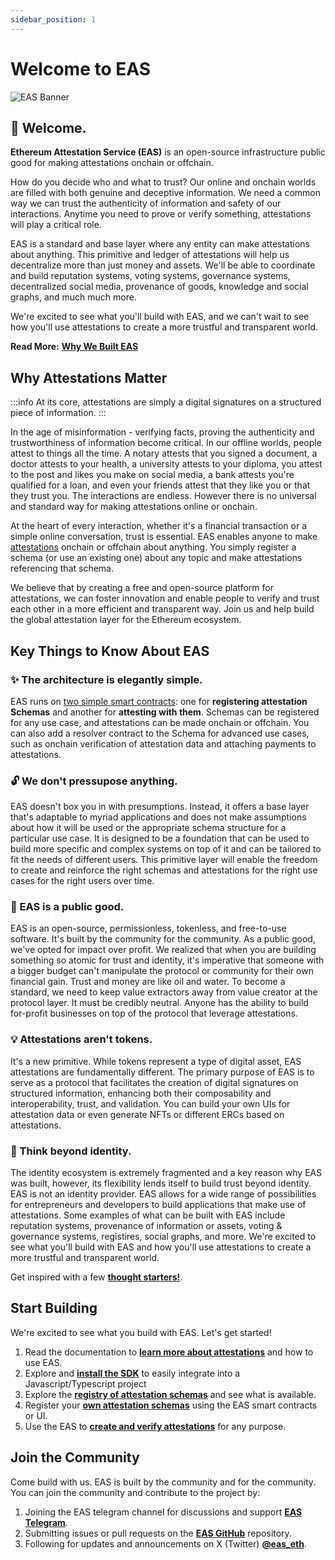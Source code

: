 ```yaml
---
sidebar_position: 1
---
```

# Welcome to EAS 
![EAS Banner](/img/eas-twitter-banner-v2.png)

## 👋 Welcome.
**Ethereum Attestation Service (EAS)** is an open-source infrastructure public good for making attestations onchain or offchain. 

How do you decide who and what to trust? Our online and onchain worlds are filled with both genuine and deceptive information. We need a common way we can trust the authenticity of information and safety of our interactions. Anytime you need to prove or verify something, attestations will play a critical role. 

EAS is a standard and base layer where any entity can make attestations about anything. This primitive and ledger of attestations will help us decentralize more than just money and assets. We'll be able to coordinate and build reputation systems, voting systems, governance systems, decentralized social media, provenance of goods, knowledge and social graphs, and much much more. 

We're excited to see what you'll build with EAS, and we can't wait to see how you'll use attestations to create a more trustful and transparent world. 

**Read More:** [**Why We Built EAS**](/docs/purpose/eas-purpose.md)

## Why Attestations Matter
:::info
At its core, attestations are simply a digital signatures on a structured piece of information.
:::

In the age of misinformation - verifying facts, proving the authenticity and trustworthiness of information become critical. In our offline worlds, people attest to things all the time. A notary attests that you signed a document, a doctor attests to your health, a university attests to your diploma, you attest to the post and likes you make on social media, a bank attests you're qualified for a loan, and even your friends attest that they like you or that they trust you. The interactions are endless. However there is no universal and standard way for making attestations online or onchain.

At the heart of every interaction, whether it's a financial transaction or a simple online conversation, trust is essential. EAS enables anyone to make [attestations](/docs/core--concepts/attestations) onchain or offchain about anything. You simply register a schema (or use an existing one) about any topic and make attestations referencing that schema. 

We believe that by creating a free and open-source platform for attestations, we can foster innovation and enable people to verify and trust each other in a more efficient and transparent way. Join us and help build the global attestation layer for the Ethereum ecosystem.

## Key Things to Know About EAS
### ✨ The architecture is elegantly simple.
EAS runs on [two simple smart contracts](https://docs.attest.sh/docs/core--concepts/how-eas-works): one for **registering attestation Schemas** and another for **attesting with them**. Schemas can be registered for any use case, and attestations can be made onchain or offchain. You can also add a resolver contract to the Schema for advanced use cases, such as onchain verification of attestation data and attaching payments to attestations.

### 🔓 We don't pressupose anything.
EAS doesn't box you in with presumptions. Instead, it offers a base layer that's adaptable to myriad applications and does not make assumptions about how it will be used or the appropriate schema structure for a particular use case. It is designed to be a foundation that can be used to build more specific and complex systems on top of it and can be tailored to fit the needs of different users. This primitive layer will enable the freedom to create and reinforce the right schemas and attestations for the right use cases for the right users over time.

### 🙌  EAS is a public good.
EAS is an open-source, permissionless, tokenless, and free-to-use software. It's built by the community for the community. As a public good, we've opted for impact over profit. We realized that when you are building something so atomic for trust and identity, it's imperative that someone with a bigger budget can't manipulate the protocol or community for their own financial gain. Trust and money are like oil and water. To become a standard, we need to keep value extractors away from value creator at the protocol layer. It must be credibly neutral. Anyone has the ability to build for-profit businesses on top of the protocol that leverage attestations.

### 💡 Attestations aren't tokens.
It's a new primitive. While tokens represent a type of digital asset, EAS attestations are fundamentally different. The primary purpose of EAS is to serve as a protocol that facilitates the creation of digital signatures on structured information, enhancing both their composability and interoperability, trust, and validation. You can build your own UIs for attestation data or even generate NFTs or different ERCs based on attestations.

### 🧠 Think beyond identity.
The identity ecosystem is extremely fragmented and a key reason why EAS was built, however, its flexibility lends itself to build trust beyond identity. EAS is not an identity provider. EAS allows for a wide range of possibilities for entrepreneurs and developers to build applications that make use of attestations. Some examples of what can be built with EAS include reputation systems, provenance of information or assets, voting & governance systems, registires, social graphs, and more. We're excited to see what you'll build with EAS and how you'll use attestations to create a more trustful and transparent world.

Get inspired with a few [**thought starters!**](/docs/idea--zone/thought-starters.md). 

## Start Building
We're excited to see what you build with EAS. Let's get started!

1. Read the documentation to [**learn more about attestations**](https://docs.attest.sh/docs/category/core-concepts) and how to use EAS.
2. Explore and [**install the SDK**](https://docs.attest.sh/docs/developer-tools/eas-sdk) to easily integrate into a Javascript/Typescript project 
3. Explore the [**registry of attestation schemas**](https://easscan.org/schemas) and see what is available.
4. Register your [**own attestation schemas**](https://easscan.org/schema/create) using the EAS smart contracts or UI.
5. Use the EAS to [**create and verify attestations**](https://easscan.com/attestations) for any purpose.

## Join the Community
Come build with us. EAS is built by the community and for the community. You can join the community and contribute to the project by:

1. Joining the EAS telegram channel for discussions and support [**EAS Telegram**](https://t.me/+EcynOr0iFu03MTYx).
2. Submitting issues or pull requests on the [**EAS GitHub**](https://github.com/ethereum-attestation-service) repository.
3. Following for updates and announcements on X (Twitter) [**@eas_eth**](https://twitter.com/eas_eth).


